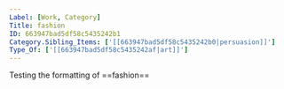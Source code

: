 ```yaml
---
Label: [Work, Category]
Title: fashion
ID: 663947bad5df58c5435242b1
Category.Sibling_Items: ['[[663947bad5df58c5435242b0|persuasion]]']
Type_Of: ['[[663947bad5df58c5435242af|art]]']
---
```

Testing the formatting of ==fashion== 
